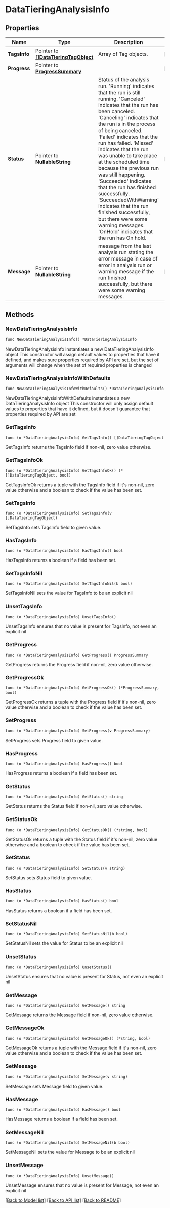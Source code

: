 # DataTieringAnalysisInfo

## Properties

Name | Type | Description | Notes
------------ | ------------- | ------------- | -------------
**TagsInfo** | Pointer to [**[]DataTieringTagObject**](DataTieringTagObject.md) | Array of Tag objects. | [optional] 
**Progress** | Pointer to [**ProgressSummary**](ProgressSummary.md) |  | [optional] 
**Status** | Pointer to **NullableString** | Status of the analysis run. &#39;Running&#39; indicates that the run is still running. &#39;Canceled&#39; indicates that the run has been canceled. &#39;Canceling&#39; indicates that the run is in the process of being  canceled. &#39;Failed&#39; indicates that the run has failed. &#39;Missed&#39; indicates that the run was unable to take place at the  scheduled time because the previous run was still happening. &#39;Succeeded&#39; indicates that the run has finished successfully. &#39;SucceededWithWarning&#39; indicates that the run finished  successfully, but there were some warning messages. &#39;OnHold&#39; indicates that the run has On hold. | [optional] 
**Message** | Pointer to **NullableString** | message from the last analysis run stating the error message in case of error in analysis run or warning message if the run finished successfully, but there were some warning messages. | [optional] 

## Methods

### NewDataTieringAnalysisInfo

`func NewDataTieringAnalysisInfo() *DataTieringAnalysisInfo`

NewDataTieringAnalysisInfo instantiates a new DataTieringAnalysisInfo object
This constructor will assign default values to properties that have it defined,
and makes sure properties required by API are set, but the set of arguments
will change when the set of required properties is changed

### NewDataTieringAnalysisInfoWithDefaults

`func NewDataTieringAnalysisInfoWithDefaults() *DataTieringAnalysisInfo`

NewDataTieringAnalysisInfoWithDefaults instantiates a new DataTieringAnalysisInfo object
This constructor will only assign default values to properties that have it defined,
but it doesn't guarantee that properties required by API are set

### GetTagsInfo

`func (o *DataTieringAnalysisInfo) GetTagsInfo() []DataTieringTagObject`

GetTagsInfo returns the TagsInfo field if non-nil, zero value otherwise.

### GetTagsInfoOk

`func (o *DataTieringAnalysisInfo) GetTagsInfoOk() (*[]DataTieringTagObject, bool)`

GetTagsInfoOk returns a tuple with the TagsInfo field if it's non-nil, zero value otherwise
and a boolean to check if the value has been set.

### SetTagsInfo

`func (o *DataTieringAnalysisInfo) SetTagsInfo(v []DataTieringTagObject)`

SetTagsInfo sets TagsInfo field to given value.

### HasTagsInfo

`func (o *DataTieringAnalysisInfo) HasTagsInfo() bool`

HasTagsInfo returns a boolean if a field has been set.

### SetTagsInfoNil

`func (o *DataTieringAnalysisInfo) SetTagsInfoNil(b bool)`

 SetTagsInfoNil sets the value for TagsInfo to be an explicit nil

### UnsetTagsInfo
`func (o *DataTieringAnalysisInfo) UnsetTagsInfo()`

UnsetTagsInfo ensures that no value is present for TagsInfo, not even an explicit nil
### GetProgress

`func (o *DataTieringAnalysisInfo) GetProgress() ProgressSummary`

GetProgress returns the Progress field if non-nil, zero value otherwise.

### GetProgressOk

`func (o *DataTieringAnalysisInfo) GetProgressOk() (*ProgressSummary, bool)`

GetProgressOk returns a tuple with the Progress field if it's non-nil, zero value otherwise
and a boolean to check if the value has been set.

### SetProgress

`func (o *DataTieringAnalysisInfo) SetProgress(v ProgressSummary)`

SetProgress sets Progress field to given value.

### HasProgress

`func (o *DataTieringAnalysisInfo) HasProgress() bool`

HasProgress returns a boolean if a field has been set.

### GetStatus

`func (o *DataTieringAnalysisInfo) GetStatus() string`

GetStatus returns the Status field if non-nil, zero value otherwise.

### GetStatusOk

`func (o *DataTieringAnalysisInfo) GetStatusOk() (*string, bool)`

GetStatusOk returns a tuple with the Status field if it's non-nil, zero value otherwise
and a boolean to check if the value has been set.

### SetStatus

`func (o *DataTieringAnalysisInfo) SetStatus(v string)`

SetStatus sets Status field to given value.

### HasStatus

`func (o *DataTieringAnalysisInfo) HasStatus() bool`

HasStatus returns a boolean if a field has been set.

### SetStatusNil

`func (o *DataTieringAnalysisInfo) SetStatusNil(b bool)`

 SetStatusNil sets the value for Status to be an explicit nil

### UnsetStatus
`func (o *DataTieringAnalysisInfo) UnsetStatus()`

UnsetStatus ensures that no value is present for Status, not even an explicit nil
### GetMessage

`func (o *DataTieringAnalysisInfo) GetMessage() string`

GetMessage returns the Message field if non-nil, zero value otherwise.

### GetMessageOk

`func (o *DataTieringAnalysisInfo) GetMessageOk() (*string, bool)`

GetMessageOk returns a tuple with the Message field if it's non-nil, zero value otherwise
and a boolean to check if the value has been set.

### SetMessage

`func (o *DataTieringAnalysisInfo) SetMessage(v string)`

SetMessage sets Message field to given value.

### HasMessage

`func (o *DataTieringAnalysisInfo) HasMessage() bool`

HasMessage returns a boolean if a field has been set.

### SetMessageNil

`func (o *DataTieringAnalysisInfo) SetMessageNil(b bool)`

 SetMessageNil sets the value for Message to be an explicit nil

### UnsetMessage
`func (o *DataTieringAnalysisInfo) UnsetMessage()`

UnsetMessage ensures that no value is present for Message, not even an explicit nil

[[Back to Model list]](../README.md#documentation-for-models) [[Back to API list]](../README.md#documentation-for-api-endpoints) [[Back to README]](../README.md)


